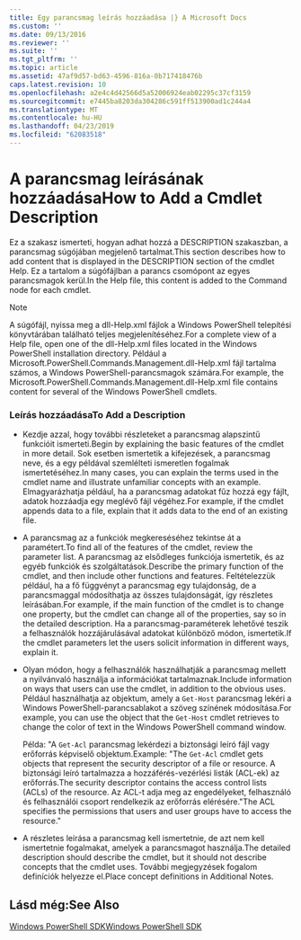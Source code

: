 ```yaml
---
title: Egy parancsmag leírás hozzáadása |} A Microsoft Docs
ms.custom: ''
ms.date: 09/13/2016
ms.reviewer: ''
ms.suite: ''
ms.tgt_pltfrm: ''
ms.topic: article
ms.assetid: 47af9d57-bd63-4596-816a-0b717418476b
caps.latest.revision: 10
ms.openlocfilehash: a2e4c4d42566d5a52006924eab02295c37cf3159
ms.sourcegitcommit: e7445ba8203da304286c591ff513900ad1c244a4
ms.translationtype: MT
ms.contentlocale: hu-HU
ms.lasthandoff: 04/23/2019
ms.locfileid: "62083518"
---
```

# <a name="how-to-add-a-cmdlet-description"></a><span data-ttu-id="38ea7-102">A parancsmag leírásának hozzáadása</span><span class="sxs-lookup"><span data-stu-id="38ea7-102">How to Add a Cmdlet Description</span></span>

<span data-ttu-id="38ea7-103">Ez a szakasz ismerteti, hogyan adhat hozzá a DESCRIPTION szakaszban, a parancsmag súgójában megjelenő tartalmat.</span><span class="sxs-lookup"><span data-stu-id="38ea7-103">This section describes how to add content that is displayed in the DESCRIPTION section of the cmdlet Help.</span></span> <span data-ttu-id="38ea7-104">Ez a tartalom a súgófájlban a parancs csomópont az egyes parancsmagok kerül.</span><span class="sxs-lookup"><span data-stu-id="38ea7-104">In the Help file, this content is added to the Command node for each cmdlet.</span></span>

> [!NOTE]
> <span data-ttu-id="38ea7-105">A súgófájl, nyissa meg a dll-Help.xml fájlok a Windows PowerShell telepítési könyvtárában található teljes megjelenítéséhez.</span><span class="sxs-lookup"><span data-stu-id="38ea7-105">For a complete view of a Help file, open one of the dll-Help.xml files located in the Windows PowerShell installation directory.</span></span> <span data-ttu-id="38ea7-106">Például a Microsoft.PowerShell.Commands.Management.dll-Help.xml fájl tartalma számos, a Windows PowerShell-parancsmagok számára.</span><span class="sxs-lookup"><span data-stu-id="38ea7-106">For example, the Microsoft.PowerShell.Commands.Management.dll-Help.xml file contains content for several of the Windows PowerShell cmdlets.</span></span>

### <a name="to-add-a-description"></a><span data-ttu-id="38ea7-107">Leírás hozzáadása</span><span class="sxs-lookup"><span data-stu-id="38ea7-107">To Add a Description</span></span>

- <span data-ttu-id="38ea7-108">Kezdje azzal, hogy további részleteket a parancsmag alapszintű funkcióit ismerteti.</span><span class="sxs-lookup"><span data-stu-id="38ea7-108">Begin by explaining the basic features of the cmdlet in more detail.</span></span> <span data-ttu-id="38ea7-109">Sok esetben ismertetik a kifejezések, a parancsmag neve, és a egy példával szemlélteti ismeretlen fogalmak ismertetéséhez.</span><span class="sxs-lookup"><span data-stu-id="38ea7-109">In many cases, you can explain the terms used in the cmdlet name and illustrate unfamiliar concepts with an example.</span></span> <span data-ttu-id="38ea7-110">Elmagyarázhatja például, ha a parancsmag adatokat fűz hozzá egy fájlt, adatok hozzáadja egy meglévő fájl végéhez.</span><span class="sxs-lookup"><span data-stu-id="38ea7-110">For example, if the cmdlet appends data to a file, explain that it adds data to the end of an existing file.</span></span>

- <span data-ttu-id="38ea7-111">A parancsmag az a funkciók megkereséséhez tekintse át a paramétert.</span><span class="sxs-lookup"><span data-stu-id="38ea7-111">To find all of the features of the cmdlet, review the parameter list.</span></span> <span data-ttu-id="38ea7-112">A parancsmag az elsődleges funkciója ismertetik, és az egyéb funkciók és szolgáltatások.</span><span class="sxs-lookup"><span data-stu-id="38ea7-112">Describe the primary function of the cmdlet, and then include other functions and features.</span></span> <span data-ttu-id="38ea7-113">Feltételezzük például, ha a fő függvényt a parancsmag egy tulajdonság, de a parancsmaggal módosíthatja az összes tulajdonságát, így részletes leírásában.</span><span class="sxs-lookup"><span data-stu-id="38ea7-113">For example, if the main function of the cmdlet is to change one property, but the cmdlet can change all of the properties, say so in the detailed description.</span></span> <span data-ttu-id="38ea7-114">Ha a parancsmag-paraméterek lehetővé teszik a felhasználók hozzájárulásával adatokat különböző módon, ismertetik.</span><span class="sxs-lookup"><span data-stu-id="38ea7-114">If the cmdlet parameters let the users solicit information in different ways, explain it.</span></span>

- <span data-ttu-id="38ea7-115">Olyan módon, hogy a felhasználók használhatják a parancsmag mellett a nyilvánvaló használja a információkat tartalmaznak.</span><span class="sxs-lookup"><span data-stu-id="38ea7-115">Include information on ways that users can use the cmdlet, in addition to the obvious uses.</span></span> <span data-ttu-id="38ea7-116">Például használhatja az objektum, amely a `Get-Host` parancsmag lekéri a Windows PowerShell-parancsablakot a szöveg színének módosítása.</span><span class="sxs-lookup"><span data-stu-id="38ea7-116">For example, you can use the object that the `Get-Host` cmdlet retrieves to change the color of text in the Windows PowerShell command window.</span></span>

  <span data-ttu-id="38ea7-117">Példa:  "A `Get-Acl` parancsmag lekérdezi a biztonsági leíró fájl vagy erőforrás képviselő objektum.</span><span class="sxs-lookup"><span data-stu-id="38ea7-117">Example:  "The `Get-Acl` cmdlet gets objects that represent the security descriptor of a file or resource.</span></span> <span data-ttu-id="38ea7-118">A biztonsági leíró tartalmazza a hozzáférés-vezérlési listák (ACL-ek) az erőforrás.</span><span class="sxs-lookup"><span data-stu-id="38ea7-118">The security descriptor contains the access control lists (ACLs) of the resource.</span></span> <span data-ttu-id="38ea7-119">Az ACL-t adja meg az engedélyeket, felhasználó és felhasználói csoport rendelkezik az erőforrás elérésére."</span><span class="sxs-lookup"><span data-stu-id="38ea7-119">The ACL specifies the permissions that users and user groups have to access the resource."</span></span>

- <span data-ttu-id="38ea7-120">A részletes leírása a parancsmag kell ismertetnie, de azt nem kell ismertetnie fogalmakat, amelyek a parancsmagot használja.</span><span class="sxs-lookup"><span data-stu-id="38ea7-120">The detailed description should describe the cmdlet, but it should not describe concepts that the cmdlet uses.</span></span> <span data-ttu-id="38ea7-121">További megjegyzések fogalom definíciók helyezze el.</span><span class="sxs-lookup"><span data-stu-id="38ea7-121">Place concept definitions in Additional Notes.</span></span>

## <a name="see-also"></a><span data-ttu-id="38ea7-122">Lásd még:</span><span class="sxs-lookup"><span data-stu-id="38ea7-122">See Also</span></span>

[<span data-ttu-id="38ea7-123">Windows PowerShell SDK</span><span class="sxs-lookup"><span data-stu-id="38ea7-123">Windows PowerShell SDK</span></span>](../windows-powershell-reference.md)
